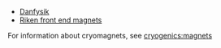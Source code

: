 - [Danfysik](https://github.com/ISISComputingGroup/ibex_developers_manual/wiki/Danfysik)
- [Riken front end magnets](https://github.com/ISISComputingGroup/ibex_developers_manual/wiki/Riken-power-supplies)

For information about cryomagnets, see [cryogenics:magnets](https://github.com/ISISComputingGroup/ibex_developers_manual/wiki/Cryogenics#cryomagnets-cryogenically-cooled-superconducting-magnets)